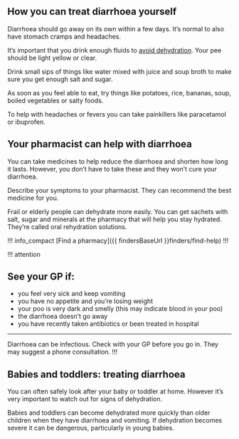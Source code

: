 ## How you can treat diarrhoea yourself

Diarrhoea should go away on its own within a few days. It’s normal to also have stomach cramps and headaches.

It’s important that you drink enough fluids to [avoid dehydration](http://www.nhs.uk/Conditions/dehydration/Pages/Introduction.aspx).
Your pee should be light yellow or clear.

Drink small sips of things like water mixed with juice and soup broth to make sure you get enough salt and sugar.

As soon as you feel able to eat, try things like potatoes, rice, bananas, soup, boiled vegetables or salty foods.

To help with headaches or fevers you can take painkillers like paracetamol or ibuprofen.


## Your pharmacist can help with diarrhoea

You can take medicines to help reduce the diarrhoea and shorten how long it lasts. However, you don’t have to
take these and they won’t cure your diarrhoea.

Describe your symptoms to your pharmacist. They can recommend the best medicine for you.

Frail or elderly people can dehydrate more easily. You can get sachets with salt, sugar and minerals at the pharmacy
that will help you stay hydrated. They’re called oral rehydration solutions.

!!! info_compact
  [Find a pharmacy]({{ findersBaseUrl }}finders/find-help)
!!!

!!! attention
  ## See your GP if:

  - you feel very sick and keep vomiting
  - you have no appetite and you’re losing weight
  - your poo is very dark and smelly (this may indicate blood in your poo)
  - the diarrhoea doesn’t go away
  - you have recently taken antibiotics or been treated in hospital

  ***
  Diarrhoea can be infectious. Check with your GP before you go in. They may suggest a phone consultation.
!!!


## Babies and toddlers: treating diarrhoea

You can often safely look after your baby or toddler at home. However it’s very important to watch out for signs of
dehydration.

Babies and toddlers can become dehydrated more quickly than older children when they have diarrhoea and
vomiting. If dehydration becomes severe it can be dangerous, particularly in young babies.
